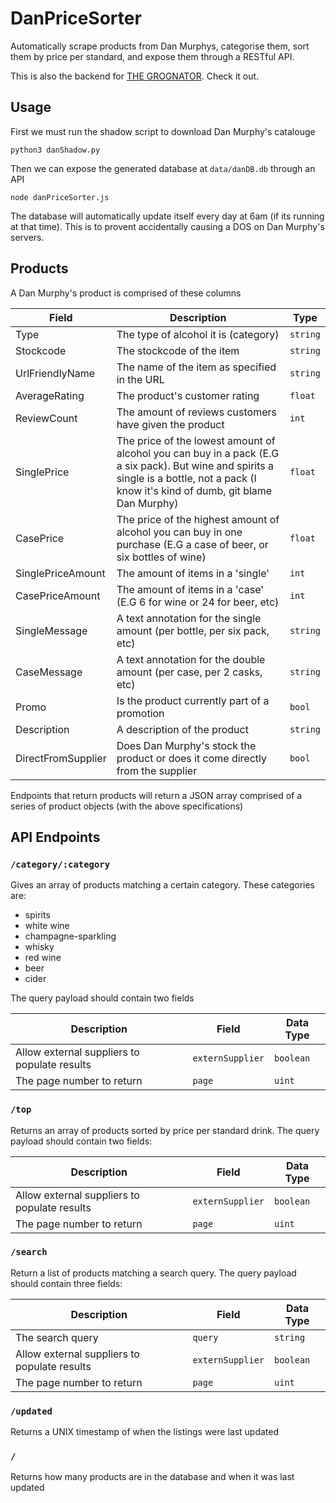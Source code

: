 # DanPriceSorter
Automatically scrape products from Dan Murphys, categorise them, sort them by price
per standard, and expose them through a RESTful API.

This is also the backend for [THE GROGNATOR](https://play.google.com/store/apps/details?id=jamesfoxdev.the_grogonator_v2&hl=en). Check it out.

## Usage
First we must run the shadow script to download Dan Murphy's catalouge
```
python3 danShadow.py
```
Then we can expose the generated database at `data/danDB.db` through an API
```
node danPriceSorter.js
```
The database will automatically update itself every day at 6am (if its running at that time). This is to provent accidentally causing a DOS on Dan Murphy's servers.

## Products
A Dan Murphy's product is comprised of these columns

|Field|Description|Type|
|--|--|--|
|Type|The type of alcohol it is (category)|`string`|
|Stockcode|The stockcode of the item|`string`|
|UrlFriendlyName|The name of the item as specified in the URL|`string`|
|AverageRating|The product's customer rating|`float`|
|ReviewCount|The amount of reviews customers have given the product|`int`|
|SinglePrice|The price of the lowest amount of alcohol you can buy in a pack (E.G a six pack). But wine and spirits a single is a bottle, not a pack (I know it's kind of dumb, git blame Dan Murphy)|`float`|
|CasePrice|The price of the highest amount of alcohol you can buy in one purchase (E.G a case of beer, or six bottles of wine)|`float`|
|SinglePriceAmount|The amount of items in a 'single'|`int`|
|CasePriceAmount|The amount of items in a 'case' (E.G 6 for wine or 24 for beer, etc)|`int`|
|SingleMessage|A text annotation for the single amount (per bottle, per six pack, etc)|`string`|
|CaseMessage|A text annotation for the double amount (per case, per 2 casks, etc)|`string`|
|Promo|Is the product currently part of a promotion|`bool`|
|Description|A description of the product|`string`|
|DirectFromSupplier|Does Dan Murphy's stock the product or does it come directly from the supplier|`bool`|


Endpoints that return products will return a JSON array comprised of a series of product objects (with the above specifications)

## API Endpoints
### `/category/:category`
Gives an array of products matching a certain category. These categories are:
- spirits
- white wine
- champagne-sparkling
- whisky
- red wine
- beer
- cider

The query payload should contain two fields

|Description|Field|Data Type|
|--|--|--|
|Allow external suppliers to populate results|`externSupplier`|`boolean`|
|The page number to return|`page`|`uint`|

### `/top`
Returns an array of products sorted by price per standard drink. The query payload should contain two fields:

|Description|Field|Data Type|
|--|--|--|
|Allow external suppliers to populate results|`externSupplier`|`boolean`|
|The page number to return|`page`|`uint`|

### `/search`
Return a list of products matching a search query. The query payload should contain three fields:

|Description|Field|Data Type|
|--|--|--|
|The search query|`query`|`string`|
|Allow external suppliers to populate results|`externSupplier`|`boolean`|
|The page number to return|`page`|`uint`|

### `/updated`
Returns a UNIX timestamp of when the listings were last updated

### `/`
Returns how many products are in the database and when it was last updated

